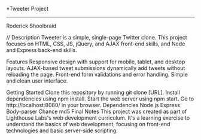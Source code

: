 *Tweeter Project 
_________________________
Roderick Shoolbraid

// Description
Tweeter is a simple, single-page Twitter clone. This project focuses on HTML, CSS, JS, jQuery, and AJAX front-end skills, and Node and Express back-end skills.

Features
Responsive design with support for mobile, tablet, and desktop layouts.
AJAX-based tweet submissions dynamically add tweets without reloading the page.
Front-end form validations and error handling.
Simple and clean user interface.



Getting Started
Clone this repository by running git clone [URL].
Install dependencies using npm install.
Start the web server using npm start.
Go to http://localhost:8080/ in your browser.
Dependencies
Node.js
Express
Body-parser
Chance
md5
Final Notes
This project was created as part of Lighthouse Labs's web development curriculum. It's a learning exercise to understand the basics of web development, focusing on front-end technologies and basic server-side scripting.


